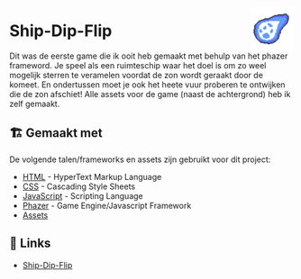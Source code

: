 <img
  src="assets/komeet.png"
  align="right"
  width="75" />

# Ship-Dip-Flip 
Dit was de eerste game die ik ooit heb gemaakt met behulp van het phazer frameword.
Je speel als een ruimteschip waar het doel is om zo weel mogelijk sterren te veramelen voordat de zon wordt geraakt door de komeet.
En ondertussen moet je ook het heete vuur proberen te ontwijken die de zon afschiet! 
Alle assets voor de game (naast de achtergrond) heb ik zelf gemaakt.

## 🏗️ Gemaakt met
De volgende talen/frameworks en assets zijn gebruikt voor dit project:
- [HTML](https://nl.wikipedia.org/wiki/HyperText_Markup_Language) - HyperText Markup Language
- [CSS](https://en.wikipedia.org/wiki/CSS) - Cascading Style Sheets
- [JavaScript](https://nl.wikipedia.org/wiki/JavaScript) - Scripting Language
- [Phazer](https://phaser.io/) - Game Engine/Javascript Framework
- [Assets](https://www.aseprite.org/)

<!-- -- -- -- -- -- -- -- -- -- -- -- -- -- -- -- -- -- -- -- -- -- -- -->

## 📃 Links

- [Ship-Dip-Flip](https://abel-pw.com/projects/ship-dip-flip)

<br/>
